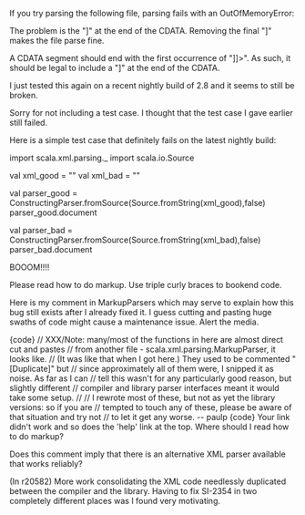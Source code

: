 If you try parsing the following file, parsing fails with an OutOfMemoryError:

<?xml version="1.0" encoding="UTF-8"?>
<result>
   <title><![CDATA[Truthdig - Cartoons - <b>Iran</b> <b>Election</b> [Revised]]]></title>
</result>


The problem is the "]" at the end of the CDATA. Removing the final "]" makes the file parse fine.

A CDATA segment should end with the first occurrence of "]]>". As such, it should be legal to include a "]" at the end of the CDATA.





I just tested this again on a recent nightly build of 2.8 and it seems to still be broken.


Sorry for not including a test case. I thought that the test case I gave earlier still failed.

Here is a simple test case that definitely fails on the latest nightly build:

import scala.xml.parsing._
import scala.io.Source

val xml_good = "<title><![CDATA[Hello [tag]]]></title>"
val xml_bad = "<title><![CDATA[Hello [tag]  ]]></title>"

val parser_good = ConstructingParser.fromSource(Source.fromString(xml_good),false)
parser_good.document  

val parser_bad = ConstructingParser.fromSource(Source.fromString(xml_bad),false)
parser_bad.document


BOOOM!!!!


Please read how to do markup.  Use triple curly braces to bookend code.

Here is my comment in MarkupParsers which may serve to explain how this bug still exists after I already fixed it.  I guess cutting and pasting huge swaths of code might cause a maintenance issue.  Alert the media.

{code}
// XXX/Note: many/most of the functions in here are almost direct cut and pastes
// from another file - scala.xml.parsing.MarkupParser, it looks like.
// (It was like that when I got here.) They used to be commented "[Duplicate]" but
// since approximately all of them were, I snipped it as noise.  As far as I can
// tell this wasn't for any particularly good reason, but slightly different
// compiler and library parser interfaces meant it would take some setup.
//
// I rewrote most of these, but not as yet the library versions: so if you are
// tempted to touch any of these, please be aware of that situation and try not
// to let it get any worse.  -- paulp
{code}
Your link didn't work and so does the 'help' link at the top. Where should I read how to do markup?

Does this comment imply that there is an alternative XML parser available that works reliably?

(In r20582) More work consolidating the XML code needlessly duplicated
between the compiler and the library.  Having to fix SI-2354
in two completely different places was I found very motivating.
